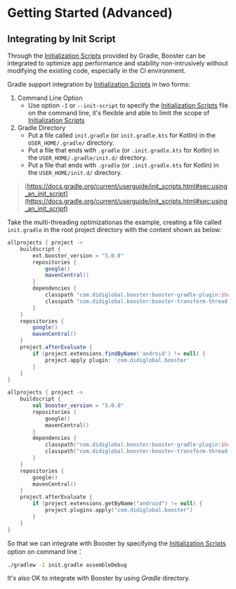 # Getting Started (Advanced)

## Integrating by Init Script

Through the [Initialization Scripts](https://docs.gradle.org/current/userguide/init_scripts.html) provided by Gradle, Booster can be integrated to optimize app performance and stability non-intrusively without modifying the existing code, especially in the CI environment.

Gradle support integration by [Initialization Scripts](https://docs.gradle.org/current/userguide/init_scripts.html) in two forms:

1. Command Line Option
    - Use option `-I` or `--init-script` to specify the [Initialization Scripts](https://docs.gradle.org/current/userguide/init_scripts.html) file on the command line, it's flexible and able to limit the scope of [Initialization Scripts](https://docs.gradle.org/current/userguide/init_scripts.html)
1. Gradle Directory
    - Put a file called `init.gradle` (or `init.gradle.kts` for Kotlin) in the `USER_HOME/.gradle/` directory.
    - Put a file that ends with `.gradle` (or `.init.gradle.kts` for Kotlin) in the `USER_HOME/.gradle/init.d/` directory.
    - Put a file that ends with `.gradle` (or `.init.gradle.kts` for Kotlin) in the `USER_HOME/init.d/` directory.

> [https://docs.gradle.org/current/userguide/init_scripts.html#sec:using_an_init_script](https://docs.gradle.org/current/userguide/init_scripts.html#sec:using_an_init_script)

Take the multi-threading optimizationas the example, creating a file called `init.gradle` in the root project directory with the content shown as below:


<CodeGroup>
  <CodeGroupItem title="Groovy" active>

```groovy
allprojects { project ->
    buildscript {
        ext.booster_version = "5.0.0"
        repositories {
            google()
            mavenCentral()
        }
        dependencies {
            classpath "com.didiglobal.booster:booster-gradle-plugin:$booster_version"
            classpath "com.didiglobal.booster:booster-transform-thread:$booster_version"
        }
    }
    repositories {
        google()
        mavenCentral()
    }
    project.afterEvaluate {
        if (project.extensions.findByName('android') != null) {
            project.apply plugin: 'com.didiglobal.booster'
        }
    }
}
```

  </CodeGroupItem>
  <CodeGroupItem title="Kotlin">

```kotlin
allprojects { project ->
    buildscript {
        val booster_version = "5.0.0"
        repositories {
            google()
            mavenCentral()
        }
        dependencies {
            classpath("com.didiglobal.booster:booster-gradle-plugin:$booster_version")
            classpath("com.didiglobal.booster:booster-transform-thread:$booster_version")
        }
    }
    repositories {
        google()
        mavenCentral()
    }
    project.afterEvaluate {
        if (project.extensions.getByName("android") != null) {
            project.plugins.apply("com.didiglobal.booster")
        }
    }
}
```

  </CodeGroupItem>
</CodeGroup>

So that we can integrate with Booster by specifying the [Initialization Scripts](https://docs.gradle.org/current/userguide/init_scripts.html) option on command line：

```bash
./gradlew -I init.gradle assembleDebug
```

It's also OK to integrate with Booster by using *Gradle* directory.
